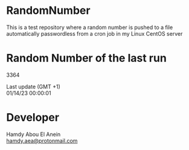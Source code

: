 # RandomNumber    
This is a test repository where a random number is pushed to a file automatically passwordless from a cron job in my Linux CentOS server    
# Random Number of the last run   
3364
      
Last update (GMT +1)    
01/14/23 00:00:01
# Developer    
Hamdy Abou El Anein   
hamdy.aea@protonmail.com

